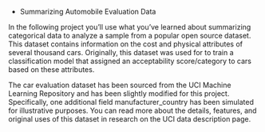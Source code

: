 * Summarizing Automobile Evaluation Data

In the following project you’ll use what you’ve learned about summarizing categorical data to analyze a sample from a popular open source dataset. This dataset contains information on the cost and physical attributes of several thousand cars. Originally, this dataset was used for to train a classification model that assigned an acceptability score/category to cars based on these attributes.

The car evaluation dataset has been sourced from the UCI Machine Learning Repository and has been slightly modified for this project. Specifically, one additional field manufacturer_country has been simulated for illustrative purposes. You can read more about the details, features, and original uses of this dataset in research on the UCI data description page.